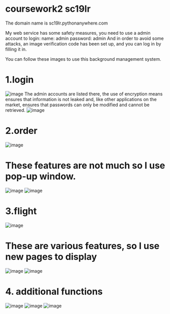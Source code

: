 # coursework2 sc19lr

The domain name is sc19lr.pythonanywhere.com

My web service has some safety measures, you need to use a admin account to login:
    name: admin
    password: admin
And in order to avoid some attacks, an image verification code has been set up, and you can log in by filling it in.

You can follow these images to use this background management system.

# 1.login
![image](https://github.com/frankRenlf/Web_Services_Data/assets/89248496/0c7c81b2-aaa8-4747-870d-3143faff6997)
The admin accounts are listed there, the use of encryption means ensures that information is not leaked and, like other applications on the market, ensures that passwords can only be modified and cannot be retrieved.
![image](https://github.com/frankRenlf/Web_Services_Data/assets/89248496/18fba89e-2051-40cc-a2c5-d39653174c2b)

# 2.order
![image](https://github.com/frankRenlf/Web_Services_Data/assets/89248496/ffd5ebd7-63e5-4ac7-b377-0352d3439e27)
# These features are not  much so I use pop-up window.
![image](https://github.com/frankRenlf/Web_Services_Data/assets/89248496/69e6a0af-9707-4931-b400-d1c5f8ba2aa2)
![image](https://github.com/frankRenlf/Web_Services_Data/assets/89248496/916e73a4-5dc2-41f1-8dc8-63624c17ca68)

# 3.flight
![image](https://github.com/frankRenlf/Web_Services_Data/assets/89248496/21aee577-6b4a-4d50-baab-be23d21bb7af)
# These are various features, so I use new pages to display
![image](https://github.com/frankRenlf/Web_Services_Data/assets/89248496/98f4aba7-4b32-4948-9b8b-b3054409a8cd)
![image](https://github.com/frankRenlf/Web_Services_Data/assets/89248496/f044caf3-1fd1-42a9-842c-fb9de813df8e)

# 4. additional functions
![image](https://github.com/frankRenlf/Web_Services_Data/assets/89248496/68ca0011-fcab-4294-aead-668d142b0376)
![image](https://github.com/frankRenlf/Web_Services_Data/assets/89248496/9a86eb5c-e1d5-44e2-a8c0-9b015a365030)
![image](https://github.com/frankRenlf/Web_Services_Data/assets/89248496/d63cadd4-35fd-44ad-b48b-fec1c82e3756)

